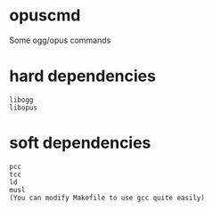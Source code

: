# opuscmd
Some ogg/opus commands

# hard dependencies
    libogg
    libopus

# soft dependencies
    pcc
    tcc
    ld
    musl
    (You can modify Makefile to use gcc quite easily)
